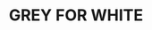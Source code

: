 ---
title: "GREY FOR WHITE"
price: "TBA"
desc: "Bez opisa"
img_path: "/assets/img/A.MIG-1501.jpg"
brand: AMMO
available: true
special_offer: false
soon: false
cat: "Weathering"
subcat: ""
subsubcat: "wet-filteri"
---
